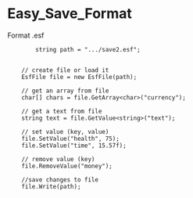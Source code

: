 # Easy_Save_Format
 Format .esf



  		    string path = ".../save2.esf";


        // create file or load it
        EsfFile file = new EsfFile(path);
        
        // get an array from file
        char[] chars = file.GetArray<char>("currency");
        
        // get a text from file
        string text = file.GetValue<string>("text");
        
        // set value (key, value)
        file.SetValue("health", 75);
        file.SetValue("time", 15.57f);
        
        // remove value (key)
        file.RemoveValue("money");
        
        //save changes to file
        file.Write(path);
